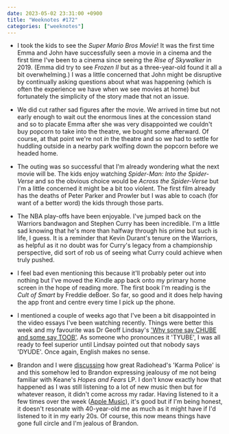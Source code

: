 ```yaml
---
date: 2023-05-02 23:31:00 +0900
title: "Weeknotes #172"
categories: ["weeknotes"]
---
```


- I took the kids to see the _Super Mario Bros Movie_! It was the first time Emma and John have successfully seen a movie in a cinema and the first time I've been to a cinema since seeing the _Rise of Skywalker_ in 2019. (Emma did try to see _Frozen II_ but as a three-year-old found it all a bit overwhelming.) I was a little concerned that John might be disruptive by continually asking questions about what was happening (which is often the experience we have when we see movies at home) but fortunately the simplicity of the story made that not an issue.

- We did cut rather sad figures after the movie. We arrived in time but not early enough to wait out the enormous lines at the concession stand and so to placate Emma after she was very disappointed we couldn't buy popcorn to take into the theatre, we bought some afterward. Of course, at that point we're not _in_ the theatre and so we had to settle for huddling outside in a nearby park wolfing down the popcorn before we headed home.

- The outing was so successful that I'm already wondering what the next movie will be. The kids enjoy watching _Spider-Man: Into the Spider-Verse_ and so the obvious choice would be _Across the Spider-Verse_ but I'm a little concerned it might be a bit too violent. The first film already has the deaths of Peter Parker and Prowler but I was able to coach (for want of a better word) the kids through those parts.

- The NBA play-offs have been enjoyable. I've jumped back on the Warriors bandwagon and Stephen Curry has been incredible. I'm a little sad knowing that he's more than halfway through his prime but such is life, I guess. It is a reminder that Kevin Durant's tenure on the Warriors, as helpful as it no doubt was for Curry's legacy from a championship perspective, did sort of rob us of seeing what Curry could achieve when truly pushed.

- I feel bad even mentioning this because it'll probably peter out into nothing but I've moved the Kindle app back onto my primary home screen in the hope of reading more. The first book I'm reading is the _Cult of Smart_ by Freddie deBoer. So far, so good and it does help having the app front and centre every time I pick up the phone.

- I mentioned a couple of weeks ago that I've been a bit disappointed in the video essays I've been watching recently. Things were better this week and my favourite was Dr Geoff Lindsay's ['Why some say CHUBE and some say TOOB'](https://youtu.be/RRs103ETh2Q). As someone who pronounces it 'TYUBE', I was all ready to feel superior until Lindsay pointed out that nobody says 'DYUDE'. Once again, English makes no sense.

- Brandon and I were [discussing](https://sangsara.net/2023/04/30/week-17-23/) how great Radiohead's 'Karma Police' is and this somehow led to Brandon expressing jealousy of me not being familiar with Keane's _Hopes and Fears_ LP. I don't know exactly how that happened as I was still listening to a lot of new music then but for whatever reason, it didn't come across my radar. Having listened to it a few times over the week ([Apple Music](https://music.apple.com/us/album/hopes-and-fears/1440737353)), it's good but if I'm being honest, it doesn't resonate with 40-year-old me as much as it might have if I'd listened to it in my early 20s. Of course, this now means things have gone full circle and I'm jealous of Brandon.
